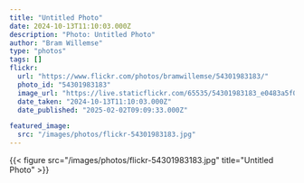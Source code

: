 ```yaml
---
title: "Untitled Photo"
date: 2024-10-13T11:10:03.000Z
description: "Photo: Untitled Photo"
author: "Bram Willemse"
type: "photos"
tags: []
flickr:
  url: "https://www.flickr.com/photos/bramwillemse/54301983183/"
  photo_id: "54301983183"
  image_url: "https://live.staticflickr.com/65535/54301983183_e0483a5f00_h.jpg"
  date_taken: "2024-10-13T11:10:03.000Z"
  date_published: "2025-02-02T09:09:33.000Z"

featured_image:
  src: "/images/photos/flickr-54301983183.jpg"
---
```


{{< figure src="/images/photos/flickr-54301983183.jpg" title="Untitled Photo" >}}
